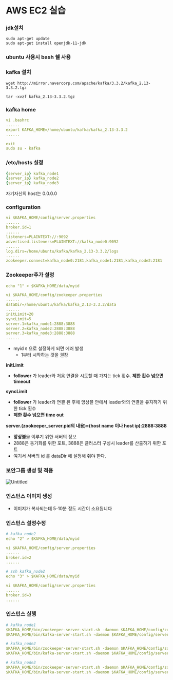 # AWS EC2 실습

### jdk설치

```
sudo apt-get update
sudo apt-get install openjdk-11-jdk
```



### ubuntu 사용시 bash 쉘 사용



### kafka 설치

`wget http://mirror.navercorp.com/apache/kafka/3.3.2/kafka_2.13-3.3.2.tgz`

`tar -xvzf kafka_2.13-3.3.2.tgz`



### kafka home

```yaml
vi .bashrc
......
export KAFKA_HOME=/home/ubuntu/kafka/kafka_2.13-3.3.2
......

exit
sudo su - kafka
```

### /etc/hosts 설정

```yaml
{server_ip} kafka_node1
{server_ip} kafka_node2
{server_ip} kafka_node3
```

자기자신의 host는 0.0.0.0

### configuration

```yaml
vi $KAFKA_HOME/config/server.properties
......
broker.id=1
......
listeners=PLAINTEXT://:9092
advertised.listeners=PLAINTEXT://kafka_node0:9092
......
log.dirs=/home/ubuntu/kafka/kafka_2.13-3.3.2/logs
......
zookeeper.connect=kafka_node0:2181,kafka_node1:2181,kafka_node2:2181
```



### Zookeeper추가 설정

```yaml
echo "1" > $KAFKA_HOME/data/myid

vi $KAFKA_HOME/config/zookeeper.properties
......
dataDir=/home/ubuntu/kafka/kafka_2.13-3.3.2/data
......
initLimit=20
syncLimit=5
server.1=kafka_node1:2888:3888
server.2=kafka_node2:2888:3888
server.3=kafka_node3:2888:3888
......
```

- myid `0` 으로 설정하게 되면 에러 발생
  - 1부터 시작하는 것을 권장

**initLimit**

- **follower** 가 leader와 처음 연결을 시도할 때 가지는 tick 횟수. **제한 횟수 넘으면 timeout**

**syncLimit**

- **follower** 가 leader와 연결 된 후에 앙상블 안에서 leader와의 연결을 유지하기 위한 tick 횟수
- **제한 횟수 넘으면 time out**

**server.(zookeeper_server.pid의 내용)=(host name 이나 host ip):2888:3888**

- **앙상블**을 이루기 위한 서버의 정보
- 2888은 동기화를 위한 포트, 3888은 클러스터 구성시 leader를 산출하기 위한 포트
- 여기서 서버의 id 를 dataDir 에 설정해 줘야 한다.



### **보안그룹 생성 및 적용**

![Untitled](./images/sg.png)





### **인스턴스 이미지 생성**

- 이미지가 복사되는데 5-10분 정도 시간이 소요됩니다

### **인스턴스 설정수정**

```yaml
# kafka_node2
echo "2" > $KAFKA_HOME/data/myid

vi $KAFKA_HOME/config/server.properties
......
broker.id=2
......

# ssh kafka_node2
echo "3" > $KAFKA_HOME/data/myid

vi $KAFKA_HOME/config/server.properties
......
broker.id=3
......
```



### 인스턴스 실행

```yaml
# kafka_node1
$KAFKA_HOME/bin/zookeeper-server-start.sh -daemon $KAFKA_HOME/config/zookeeper.properties
$KAFKA_HOME/bin/kafka-server-start.sh -daemon $KAFKA_HOME/config/server.properties

# kafka_node2
$KAFKA_HOME/bin/zookeeper-server-start.sh -daemon $KAFKA_HOME/config/zookeeper.properties
$KAFKA_HOME/bin/kafka-server-start.sh -daemon $KAFKA_HOME/config/server.properties

# kafka_node3
$KAFKA_HOME/bin/zookeeper-server-start.sh -daemon $KAFKA_HOME/config/zookeeper.properties
$KAFKA_HOME/bin/kafka-server-start.sh -daemon $KAFKA_HOME/config/server.properties
```



